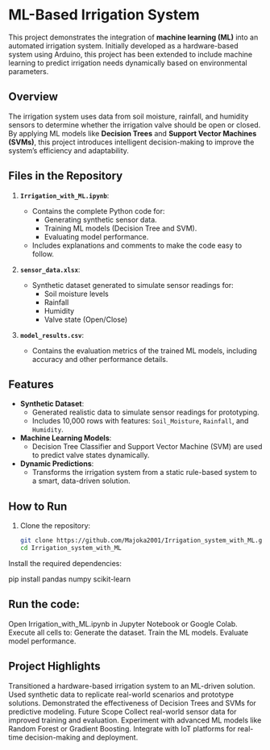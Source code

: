 # ML-Based Irrigation System

This project demonstrates the integration of **machine learning (ML)** into an automated irrigation system. Initially developed as a hardware-based system using Arduino, this project has been extended to include machine learning to predict irrigation needs dynamically based on environmental parameters.

## Overview
The irrigation system uses data from soil moisture, rainfall, and humidity sensors to determine whether the irrigation valve should be open or closed. By applying ML models like **Decision Trees** and **Support Vector Machines (SVMs)**, this project introduces intelligent decision-making to improve the system’s efficiency and adaptability.

## Files in the Repository
1. **`Irrigation_with_ML.ipynb`**:
   - Contains the complete Python code for:
     - Generating synthetic sensor data.
     - Training ML models (Decision Tree and SVM).
     - Evaluating model performance.
   - Includes explanations and comments to make the code easy to follow.

2. **`sensor_data.xlsx`**:
   - Synthetic dataset generated to simulate sensor readings for:
     - Soil moisture levels
     - Rainfall
     - Humidity
     - Valve state (Open/Close)

3. **`model_results.csv`**:
   - Contains the evaluation metrics of the trained ML models, including accuracy and other performance details.

## Features
- **Synthetic Dataset**:
  - Generated realistic data to simulate sensor readings for prototyping.
  - Includes 10,000 rows with features: `Soil_Moisture`, `Rainfall`, and `Humidity`.
- **Machine Learning Models**:
  - Decision Tree Classifier and Support Vector Machine (SVM) are used to predict valve states dynamically.
- **Dynamic Predictions**:
  - Transforms the irrigation system from a static rule-based system to a smart, data-driven solution.

## How to Run
1. Clone the repository:
   ```bash
   git clone https://github.com/Majoka2001/Irrigation_system_with_ML.git
   cd Irrigation_system_with_ML


Install the required dependencies:

pip install pandas numpy scikit-learn


## Run the code:

Open Irrigation_with_ML.ipynb in Jupyter Notebook or Google Colab.
Execute all cells to:
Generate the dataset.
Train the ML models.
Evaluate model performance.

## Project Highlights
Transitioned a hardware-based irrigation system to an ML-driven solution.
Used synthetic data to replicate real-world scenarios and prototype solutions.
Demonstrated the effectiveness of Decision Trees and SVMs for predictive modeling.
Future Scope
Collect real-world sensor data for improved training and evaluation.
Experiment with advanced ML models like Random Forest or Gradient Boosting.
Integrate with IoT platforms for real-time decision-making and deployment.
